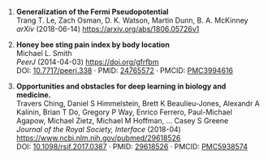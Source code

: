 1. **Generalization of the Fermi Pseudopotential**  
Trang T. Le, Zach Osman, D. K. Watson, Martin Dunn, B. A. McKinney  
*arXiv* (2018-06-14) <https://arxiv.org/abs/1806.05726v1>

2. **Honey bee sting pain index by body location**  
Michael L. Smith  
*PeerJ* (2014-04-03) <https://doi.org/gfrfbm>  
DOI: [10.7717/peerj.338](https://doi.org/10.7717/peerj.338) · PMID: [24765572](https://www.ncbi.nlm.nih.gov/pubmed/24765572) · PMCID: [PMC3994616](https://www.ncbi.nlm.nih.gov/pmc/articles/PMC3994616)

3. **Opportunities and obstacles for deep learning in biology and medicine.**  
Travers Ching, Daniel S Himmelstein, Brett K Beaulieu-Jones, Alexandr A Kalinin, Brian T Do, Gregory P Way, Enrico Ferrero, Paul-Michael Agapow, Michael Zietz, Michael M Hoffman, … Casey S Greene  
*Journal of the Royal Society, Interface* (2018-04) <https://www.ncbi.nlm.nih.gov/pubmed/29618526>  
DOI: [10.1098/rsif.2017.0387](https://doi.org/10.1098/rsif.2017.0387) · PMID: [29618526](https://www.ncbi.nlm.nih.gov/pubmed/29618526) · PMCID: [PMC5938574](https://www.ncbi.nlm.nih.gov/pmc/articles/PMC5938574)
